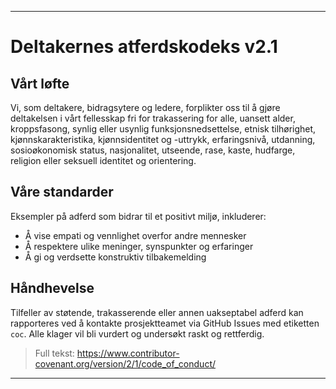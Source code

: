 -----
# Deltakernes atferdskodeks v2.1

## Vårt løfte
Vi, som deltakere, bidragsytere og ledere, forplikter oss til å gjøre deltakelsen i vårt fellesskap fri for trakassering for alle, uansett alder, kroppsfasong, synlig eller usynlig funksjonsnedsettelse, etnisk tilhørighet, kjønns­karakteristika, kjønnsidentitet og -uttrykk, erfaringsnivå, utdanning, sosioøkonomisk status, nasjonalitet, utseende, rase, kaste, hudfarge, religion eller seksuell identitet og orientering.

## Våre standarder
Eksempler på adferd som bidrar til et positivt miljø, inkluderer:
- Å vise empati og vennlighet overfor andre mennesker
- Å respektere ulike meninger, synspunkter og erfaringer
- Å gi og verdsette konstruktiv tilbakemelding

## Håndhevelse
Tilfeller av støtende, trakasserende eller annen uakseptabel adferd kan rapporteres ved å kontakte prosjektteamet via GitHub Issues med etiketten `coc`. Alle klager vil bli vurdert og undersøkt raskt og rettferdig.

> Full tekst: https://www.contributor-covenant.org/version/2/1/code_of_conduct/
-----